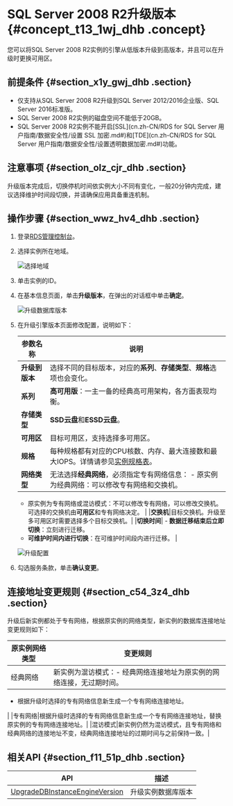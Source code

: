# SQL Server 2008 R2升级版本 {#concept_t13_1wj_dhb .concept}

您可以将SQL Server 2008 R2实例的引擎从低版本升级到高版本，并且可以在升级时更换可用区。

## 前提条件 {#section_x1y_gwj_dhb .section}

-   仅支持从SQL Server 2008 R2升级到SQL Server 2012/2016企业版、SQL Server 2016标准版。
-   SQL Server 2008 R2实例的磁盘空间不能低于20GB。
-   SQL Server 2008 R2实例不能开启[SSL](cn.zh-CN/RDS for SQL Server 用户指南/数据安全性/设置 SSL 加密.md#)和[TDE](cn.zh-CN/RDS for SQL Server 用户指南/数据安全性/设置透明数据加密.md#)功能。

## 注意事项 {#section_olz_cjr_dhb .section}

升级版本完成后，切换停机时间依实例大小不同有变化，一般20分钟内完成，建议选择维护时间段切换，并请确保应用具备重连机制。

## 操作步骤 {#section_wwz_hv4_dhb .section}

1.  登录[RDS管理控制台](https://rds.console.aliyun.com/)。
2.  选择实例所在地域。

    ![选择地域](http://static-aliyun-doc.oss-cn-hangzhou.aliyuncs.com/assets/img/7814/155307587536543_zh-CN.png)

3.  单击实例的ID。
4.  在基本信息页面，单击**升级版本**，在弹出的对话框中单击**确定**。

    ![升级数据库版本](http://static-aliyun-doc.oss-cn-hangzhou.aliyuncs.com/assets/img/142817/155307587541115_zh-CN.png)

5.  在升级引擎版本页面修改配置，说明如下：

    |参数名称|说明|
    |----|--|
    |**升级到版本**|选择不同的目标版本，对应的**系列**、**存储类型**、**规格**选项也会变化。|
    |**系列**|**高可用版**：一主一备的经典高可用架构，各方面表现均衡。|
    |**存储类型**|**SSD云盘**和**ESSD云盘**。|
    |**可用区**|目标可用区，支持选择多可用区。|
    |**规格**|每种规格都有对应的CPU核数、内存、最大连接数和最大IOPS。详情请参见[实例规格表](../cn.zh-CN/云数据库RDS简介/实例规格/实例规格表.md#)。|
    |**网络类型**|无法选择**经典网络**，必须指定专有网络信息：    -   原实例为经典网络：可以修改专有网络和交换机。
    -   原实例为专有网络或混访模式：不可以修改专有网络，可以修改交换机。可选择的交换机由**可用区**和专有网络决定。
|
    |**交换机**|目标交换机。升级至多可用区时需要选择多个目标交换机。|
    |**切换时间**|     -   **数据迁移结束后立即切换**：立刻进行迁移。
    -   **可维护时间内进行切换**：在可维护时间段内进行迁移。
 |

    ![升级配置](http://static-aliyun-doc.oss-cn-hangzhou.aliyuncs.com/assets/img/142817/155307587541116_zh-CN.png)

6.  勾选服务条款，单击**确认变更**。

## 连接地址变更规则 {#section_c54_3z4_dhb .section}

升级后新实例都处于专有网络，根据原实例的网络类型，新实例的数据库连接地址变更规则如下：

|原实例网络类型|变更规则|
|-------|----|
|经典网络|新实例为混访模式：-   经典网络连接地址为原实例的网络连接，无过期时间。
-   根据升级时选择的专有网络信息新生成一个专有网络连接地址。

|
|专有网络|根据升级时选择的专有网络信息新生成一个专有网络连接地址，替换原实例的专有网络连接地址。|
|混访模式|新实例仍然为混访模式，且专有网络和经典网络的连接地址不变，经典网络连接地址的过期时间与之前保持一致。|

## 相关API {#section_f11_51p_dhb .section}

|API|描述|
|---|--|
|[UpgradeDBInstanceEngineVersion](../cn.zh-CN/API参考/实例管理/UpgradeDBInstanceEngineVersion.md#)|升级实例数据库版本|

